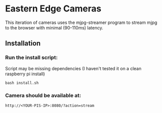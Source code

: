 # Eastern Edge Cameras
This iteration of cameras uses the mjpg-streamer program to stream mjpg to the browser with minimal (90-110ms) latency.
## Installation
### Run the install script:
Script may be missing dependencies (I haven't tested it on a clean raspberry pi install)
```
bash install.sh
```
### Camera should be available at:
```
http://<YOUR-PIS-IP>:8080/?action=stream
```